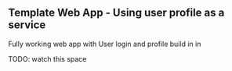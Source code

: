
Template Web App - Using user profile as a service
-

Fully working web app with User login and profile build in in


TODO: watch this space



